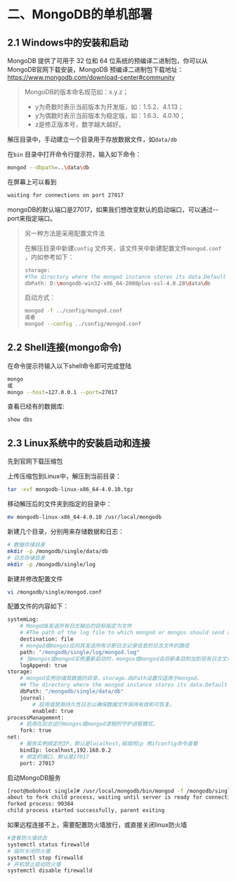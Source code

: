 # 二、MongoDB的单机部署

## 2.1 Windows中的安装和启动

MongoDB 提供了可用于 32 位和 64 位系统的预编译二进制包，你可以从MongoDB官网下载安装，MongoDB 预编译二进制包下载地址：https://www.mongodb.com/download-center#community

> MongoDB的版本命名规范如：x.y.z；
>
> - y为奇数时表示当前版本为开发版，如：1.5.2、4.1.13；
> - y为偶数时表示当前版本为稳定版，如：1.6.3、4.0.10；
> - z是修正版本号，数字越大越好。

解压目录中，手动建立一个目录用于存放数据文件，如`data/db`

在`bin` 目录中打开命令行提示符，输入如下命令：

~~~bash
mongod --dbpath=..\data\db
~~~

在屏幕上可以看到

~~~bash
waiting for connections on port 27017
~~~

mongoDB的默认端口是27017，如果我们想改变默认的启动端口，可以通过--port来指定端口。

> 另一种方法是采用配置文件法
>
> 在解压目录中新建`config` 文件夹，该文件夹中新建配置文件`mongod.conf` ，内如参考如下：
>
> ~~~bash
> storage:
> #The directory where the mongod instance stores its data.Default Value is "\data\db" on Windows.
> dbPath: D:\mongodb-win32-x86_64-2008plus-ssl-4.0.28\data\db
> ~~~
> 启动方式：
>
> ~~~bash
> mongod -f ../config/mongod.conf
> 或者
> mongod --config ../config/mongod.conf
> ~~~

## 2.2 Shell连接(mongo命令)

在命令提示符输入以下shell命令即可完成登陆

~~~bash
mongo
或
mongo --host=127.0.0.1 --port=27017
~~~

查看已经有的数据库:

~~~db
show dbs
~~~

## 2.3 Linux系统中的安装启动和连接

先到官网下载压缩包

上传压缩包到Linux中，解压到当前目录：

~~~bash
tar -xvf mongodb-linux-x86_64-4.0.10.tgz
~~~

移动解压后的文件夹到指定的目录中：

~~~bash
mv mongodb-linux-x86_64-4.0.10 /usr/local/mongodb
~~~

新建几个目录，分别用来存储数据和日志：

~~~bash
# 数据存储目录
mkdir -p /mongodb/single/data/db
# 日志存储目录
mkdir -p /mongodb/single/log
~~~

新建并修改配置文件

~~~bash
vi /mongodb/single/mongod.conf
~~~

配置文件的内容如下：

~~~bash
systemLog:
	# MongoDB发送所有日志输出的目标指定为文件
	# #The path of the log file to which mongod or mongos should send all diagnostic logging information
	destination: file
	# mongod或mongos应向其发送所有诊断日志记录信息的日志文件的路径
	path: "/mongodb/single/log/mongod.log"
	# 当mongos或mongod实例重新启动时，mongos或mongod会将新条目附加到现有日志文件的末尾。
	logAppend: true
storage:
	# mongod实例存储其数据的目录。storage.dbPath设置仅适用于mongod。
	## The directory where the mongod instance stores its data.Default Value is "/data/db".
	dbPath: "/mongodb/single/data/db"
	journal:
		# 启用或禁用持久性日志以确保数据文件保持有效和可恢复。
		enabled: true
processManagement:
	# 启用在后台运行mongos或mongod进程的守护进程模式。
	fork: true
net:
	# 服务实例绑定的IP，默认是localhost,局域网ip 用ifconfig命令查看
	bindIp: localhost,192.168.0.2
	# 绑定的端口，默认是27017
	port: 27017
~~~

启动MongoDB服务

~~~bash
[root@bobohost single]# /usr/local/mongodb/bin/mongod -f /mongodb/single/mongod.conf
about to fork child process, waiting until server is ready for connections.
forked process: 90384
child process started successfully, parent exiting
~~~

如果远程连接不上，需要配置防火墙放行，或直接关闭linux防火墙

~~~bash
#查看防火墙状态
systemctl status firewalld
# 临时关闭防火墙
systemctl stop firewalld
# 开机禁止启动防火墙
systemctl disable firewalld
~~~

